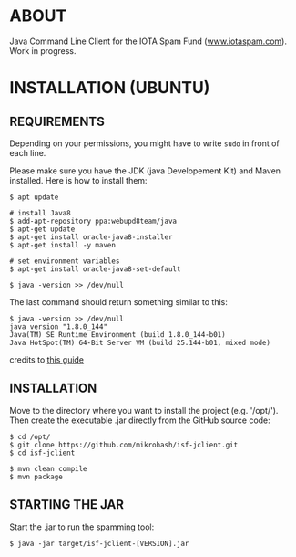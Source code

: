ABOUT
=====

Java Command Line Client for the IOTA Spam Fund (www.iotaspam.com). Work in progress.


INSTALLATION (UBUNTU)
=====================	

REQUIREMENTS
------------

Depending on your permissions, you might have to write `sudo` in front of each line.

Please make sure you have the JDK (java Developement Kit) and Maven installed. Here is how to install them:

	$ apt update

	# install Java8
	$ add-apt-repository ppa:webupd8team/java
	$ apt-get update
	$ apt-get install oracle-java8-installer
	$ apt-get install -y maven 

	# set environment variables
	$ apt-get install oracle-java8-set-default

	$ java -version >> /dev/null

The last command should return something similar to this:

	$ java -version >> /dev/null
	java version "1.8.0_144"
	Java(TM) SE Runtime Environment (build 1.8.0_144-b01)
	Java HotSpot(TM) 64-Bit Server VM (build 25.144-b01, mixed mode)

credits to [this guide](https://medium.com/@scott.tudd/an-almost-complete-guide-to-setting-up-a-full-iota-node-d9784dfdc80)

INSTALLATION
------------

Move to the directory where you want to install the project (e.g. '/opt/'). Then create the executable .jar directly from the GitHub source code:

	$ cd /opt/
	$ git clone https://github.com/mikrohash/isf-jclient.git
	$ cd isf-jclient

	$ mvn clean compile
	$ mvn package

STARTING THE JAR
----------------

Start the .jar to run the spamming tool:

	$ java -jar target/isf-jclient-[VERSION].jar

